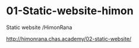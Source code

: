 # 01-Static-website-himon
Static website /HimonRana

http://himonrana.chas.academy/02-static-website/
